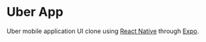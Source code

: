# Uber App
Uber mobile application UI clone using [React Native](https://reactnative.dev) through [Expo](https://expo.dev).
